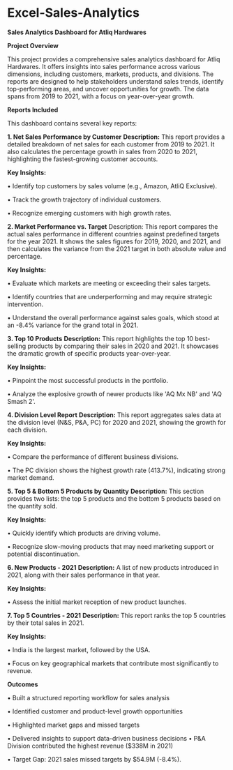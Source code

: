# Excel-Sales-Analytics

**Sales Analytics Dashboard for Atliq Hardwares**

**Project Overview**

This project provides a comprehensive sales analytics dashboard for Atliq Hardwares. It offers insights into sales performance across various dimensions, including customers, markets, products, and divisions. The reports are designed to help stakeholders understand sales trends, identify top-performing areas, and uncover opportunities for growth. The data spans from 2019 to 2021, with a focus on year-over-year growth.

**Reports Included**

This dashboard contains several key reports:

**1. Net Sales Performance by Customer**
**Description:** This report provides a detailed breakdown of net sales for each customer from 2019 to 2021. It also calculates the percentage growth in sales from 2020 to 2021, highlighting the fastest-growing customer accounts.

**Key Insights:**

• Identify top customers by sales volume (e.g., Amazon, AtliQ Exclusive).

• Track the growth trajectory of individual customers.

• Recognize emerging customers with high growth rates.

**2. Market Performance vs. Target**
Description: This report compares the actual sales performance in different countries against predefined targets for the year 2021. It shows the sales figures for 2019, 2020, and 2021, and then calculates the variance from the 2021 target in both absolute value and percentage.

**Key Insights:**

• Evaluate which markets are meeting or exceeding their sales targets.

• Identify countries that are underperforming and may require strategic intervention.

• Understand the overall performance against sales goals, which stood at an -8.4% variance for the grand total in 2021.

**3. Top 10 Products**
**Description:** This report highlights the top 10 best-selling products by comparing their sales in 2020 and 2021. It showcases the dramatic growth of specific products year-over-year.

**Key Insights:**

• Pinpoint the most successful products in the portfolio.

• Analyze the explosive growth of newer products like 'AQ Mx NB' and 'AQ Smash 2'.

**4. Division Level Report**
**Description:** This report aggregates sales data at the division level (N&S, P&A, PC) for 2020 and 2021, showing the growth for each division.

**Key Insights:**

• Compare the performance of different business divisions.

• The PC division shows the highest growth rate (413.7%), indicating strong market demand.

**5. Top 5 & Bottom 5 Products by Quantity**
**Description:** This section provides two lists: the top 5 products and the bottom 5 products based on the quantity sold.

**Key Insights:**

• Quickly identify which products are driving volume.

• Recognize slow-moving products that may need marketing support or potential discontinuation.

**6. New Products - 2021**
**Description:** A list of new products introduced in 2021, along with their sales performance in that year.

**Key Insights:**

• Assess the initial market reception of new product launches.

**7. Top 5 Countries - 2021**
**Description:** This report ranks the top 5 countries by their total sales in 2021.

**Key Insights:**

• India is the largest market, followed by the USA.

• Focus on key geographical markets that contribute most significantly to revenue.

**Outcomes**

• Built a structured reporting workflow for sales analysis

• Identified customer and product-level growth opportunities

• Highlighted market gaps and missed targets

• Delivered insights to support data-driven business decisions
• P&A Division contributed the highest revenue ($338M in 2021)

• Target Gap: 2021 sales missed targets by $54.9M (-8.4%).
